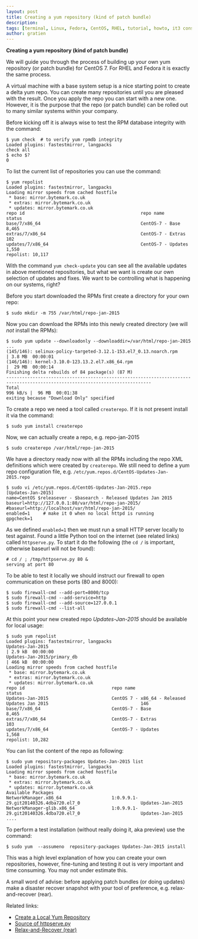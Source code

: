 ```yaml
---
layout: post
title: Creating a yum repository (kind of patch bundle)
description:
tags: [terminal, Linux, Fedora, CentOS, RHEL, tutorial, howto, it3 consultants]
author: gratien
---
```


<strong>Creating a yum repository (kind of patch bundle)</strong>

We will guide you through the process of building up your own yum repository (or patch bundle) for CentOS 7. For RHEL and Fedora it is exactly the same process.

A virtual machine with a base system setup is a nice starting point to create a delta yum repo. You can create many repositories until you are pleased with the result. Once you apply the repo you can start with a new one. However, it is the purpose that the repo (or patch bundle) can be rolled out to many similar systems within your company.

Before kicking off it is always wise to test the RPM database integrity with the command:

    $ yum check  # to verify yum rpmdb integrity
    Loaded plugins: fastestmirror, langpacks
    check all
    $ echo $?
    0

To list the current list of repositories you can use the command:

    $ yum repolist
    Loaded plugins: fastestmirror, langpacks
    Loading mirror speeds from cached hostfile
     * base: mirror.bytemark.co.uk
     * extras: mirror.bytemark.co.uk
     * updates: mirror.bytemark.co.uk
    repo id                                            repo name                                                        status
    base/7/x86_64                                      CentOS-7 - Base                                                  8,465
    extras/7/x86_64                                    CentOS-7 - Extras                                                  102
    updates/7/x86_64                                   CentOS-7 - Updates                                               1,550
    repolist: 10,117

With the command `yum check-update` you can see all the available updates in above mentioned repositories, but what we want is create our own selection of updates and fixes. We want to be controlling what is happening on our systems, right?


Before you start downloaded the RPMs first create a directory for your own repo:

    $ sudo mkdir -m 755 /var/html/repo-jan-2015

Now you can download the RPMs into this newly created directory (we will *not* install the RPMs):

    $ sudo yum update --downloadonly --downloaddir=/var/html/repo-jan-2015
    ...
    (145/146): selinux-policy-targeted-3.12.1-153.el7_0.13.noarch.rpm                                          | 3.8 MB  00:00:01
    (146/146): kernel-3.10.0-123.13.2.el7.x86_64.rpm                                                           |  29 MB  00:00:14
    Finishing delta rebuilds of 84 package(s) (87 M)
    -----------------------------------------------------------------------------------------------------------------------------
    Total                                                                                             996 kB/s |  96 MB  00:01:38
    exiting because "Download Only" specified
    
To create a repo we need a tool called `createrepo`. If it is not present install it via the command:

    $ sudo yum install createrepo

Now, we can actually create a repo, e.g. repo-jan-2015

    $ sudo createrepo /var/html/repo-jan-2015

We have a directory ready now with all the RPMs including the repo XML definitions which were created by `createrepo`. We still need to define a yum repo configuration file, e.g. `/etc/yum.repos.d/CentOS-Updates-Jan-2015.repo`

    $ sudo vi /etc/yum.repos.d/CentOS-Updates-Jan-2015.repo
    [Updates-Jan-2015]
    name=CentOS $releasever - $basearch - Released Updates Jan 2015
    baseurl=http://127.0.0.1:80/var/html/repo-jan-2015/
    #baseurl=http://localhost/var/html/repo-jan-2015/
    enabled=1     # make it 0 when no local httpd is running
    gpgcheck=1

As we defined `enabled=1` then we must run a small HTTP server locally to test against. Found a little Python tool on the internet (see related links) called `httpserve.py`. To start it do the following (the `cd /` is important, otherwise baseurl will not be found):

    # cd / ; /tmp/httpserve.py 80 &
    serving at port 80

To be able to test it locally we should instruct our firewall to open communication on these ports (80 and 8000):

    $ sudo firewall-cmd --add-port=8000/tcp
    $ sudo firewall-cmd --add-service=http
    $ sudo firewall-cmd --add-source=127.0.0.1
    $ sudo firewall-cmd --list-all

At this point your new created repo *Updates-Jan-2015* should be available for local usage:

    $ sudo yum repolist
    Loaded plugins: fastestmirror, langpacks
    Updates-Jan-2015                                                                                   | 2.9 kB  00:00:00
    Updates-Jan-2015/primary_db                                                                        | 466 kB  00:00:00
    Loading mirror speeds from cached hostfile
     * base: mirror.bytemark.co.uk
     * extras: mirror.bytemark.co.uk
     * updates: mirror.bytemark.co.uk
    repo id                                 repo name                                                                     status
    Updates-Jan-2015                        CentOS 7 - x86_64 - Released Updates Jan 2015                                   146
    base/7/x86_64                           CentOS-7 - Base                                                               8,465
    extras/7/x86_64                         CentOS-7 - Extras                                                               103
    updates/7/x86_64                        CentOS-7 - Updates                                                            1,568
    repolist: 10,282
    
You can list the content of the repo as following:

    $ sudo yum repository-packages Updates-Jan-2015 list
    Loaded plugins: fastestmirror, langpacks
    Loading mirror speeds from cached hostfile
     * base: mirror.bytemark.co.uk
     * extras: mirror.bytemark.co.uk
     * updates: mirror.bytemark.co.uk
    Available Packages
    NetworkManager.x86_64                   1:0.9.9.1-29.git20140326.4dba720.el7_0                       Updates-Jan-2015
    NetworkManager-glib.x86_64              1:0.9.9.1-29.git20140326.4dba720.el7_0                       Updates-Jan-2015
    ....


To perform a test installation (without really doing it, aka preview) use the command:

    $ sudo yum  --assumeno  repository-packages Updates-Jan-2015 install


This was a high level explanation of how you can create your own repositories, however, fine-tuning and testing it out is very important and time consuming. You may not under estimate this.

A small word of advise: before applying patch bundles (or doing updates) make a disaster recover snapshot with your tool of preference, e.g. relax-and-recover (rear).

Related links:

* [Create a Local Yum Repository](http://dotancohen.com/howto/yum_repo.html)
* [Source of httpserve.py](https://gist.github.com/ThomasChiroux/3786940)
* [Relax-and-Recover (rear)](http://relax-and-recover.org/)

